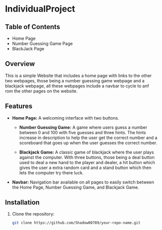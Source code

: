 # IndividualProject

## Table of Contents

- Home Page
- Number Guessing Game Page
- BlackJack Page

## Overview

This is a simple Website that includes a home page with links to the other two webpages, those being a number guessing game webpage and a blackjack webpage, all these webpages include a navbar to cycle to anf rom the other pages on the website.

## Features

- **Home Page:** A welcoming interface with two buttons.
  - **Number Guessing Game:** A game where users guess a number between 0 and 100 with five guesses and three hints. The hints increase in description to help the user get the correct number and a scoreboard that goes up when the user guesses the correct number.

   - **Blackjack Game:** A classic game of blackjack where the user plays against the computer. With three buttons, those being a deal button used to deal a new hand to the player and dealer, a hit button which gives the user a extra random card and a stand button which then lets the computer try there luck.

- **Navbar:** Navigation bar available on all pages to easily switch between the Home Page, Number Guessing Game, and Blackjack Game.

## Installation

1. Clone the repository:
   ```bash
   git clone https://github.com/Shadow00789/your-repo-name.git
